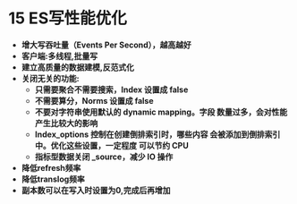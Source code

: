 # 15 ES写性能优化

- **增大写吞吐量（Events Per Second），越高越好**
- **客户端:多线程,批量写**
- **建立高质量的数据建模,反范式化**
- **关闭无关的功能:**
  - **只需要聚合不需要搜索，Index 设置成 false** 
  - **不需要算分，Norms 设置成 false** 
  - **不要对字符串使用默认的 dynamic mapping。字段 数量过多，会对性能产生比较大的影响** 
  - **Index_options 控制在创建倒排索引时，哪些内容 会被添加到倒排索引中。优化这些设置，一定程度 可以节约 CPU** 
  - **指标型数据关闭 _source，减少 IO 操作**
- **降低refresh频率**
- **降低translog频率**
- **副本数可以在写入时设置为0,完成后再增加**